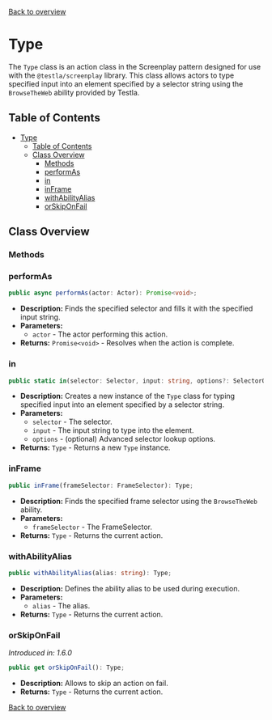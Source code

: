 [Back to overview](../../screenplay_elements.md)

# Type

The `Type` class is an action class in the Screenplay pattern designed for use with the `@testla/screenplay` library. This class allows actors to type specified input into an element specified by a selector string using the `BrowseTheWeb` ability provided by Testla.

## Table of Contents

- [Type](#type)
  - [Table of Contents](#table-of-contents)
  - [Class Overview](#class-overview)
    - [Methods](#methods)
    - [performAs](#performas)
    - [in](#in)
    - [inFrame](#inframe)
    - [withAbilityAlias](#withabilityalias)
    - [orSkipOnFail](#orskiponfail)

## Class Overview

### Methods

### performAs

```typescript
public async performAs(actor: Actor): Promise<void>;
```

- **Description:** Finds the specified selector and fills it with the specified input string.
- **Parameters:**
  - `actor` - The actor performing this action.
- **Returns:** `Promise<void>` - Resolves when the action is complete.

### in

```typescript
public static in(selector: Selector, input: string, options?: SelectorOptions): Type;
```

- **Description:** Creates a new instance of the `Type` class for typing specified input into an element specified by a selector string.
- **Parameters:**
  - `selector` - The selector.
  - `input` - The input string to type into the element.
  - `options` - (optional) Advanced selector lookup options.
- **Returns:** `Type` - Returns a new `Type` instance.

### inFrame

```typescript
public inFrame(frameSelector: FrameSelector): Type;
```

- **Description:** Finds the specified frame selector using the `BrowseTheWeb` ability.
- **Parameters:**
  - `frameSelector` - The FrameSelector.
- **Returns:** `Type` - Returns the current action.

### withAbilityAlias

```typescript
public withAbilityAlias(alias: string): Type;
```

- **Description:** Defines the ability alias to be used during execution.
- **Parameters:**
  - `alias` - The alias.
- **Returns:** `Type` - Returns the current action.

### orSkipOnFail

*Introduced in: 1.6.0*

```typescript
public get orSkipOnFail(): Type;
```

- **Description:** Allows to skip an action on fail.
- **Returns:** `Type` - Returns the current action.

[Back to overview](../../screenplay_elements.md)